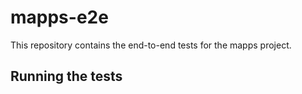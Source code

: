 # mapps-e2e
This repository contains the end-to-end tests for the mapps project.

## Running the tests